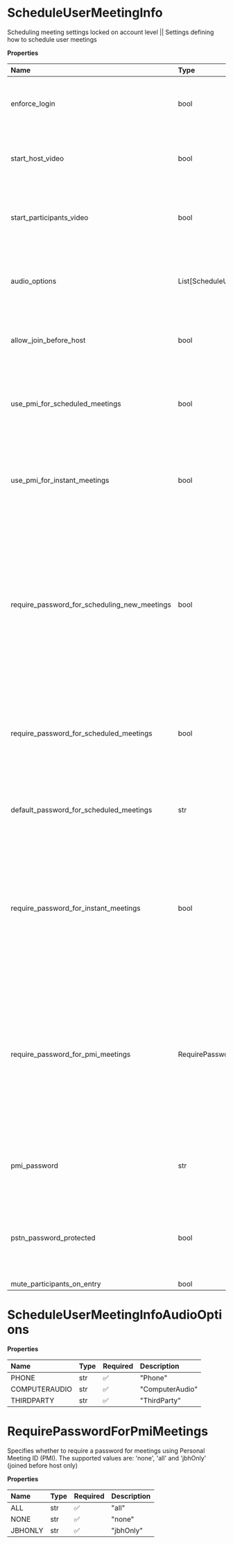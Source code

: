 # ScheduleUserMeetingInfo

Scheduling meeting settings locked on account level \|\| Settings defining how to schedule user meetings

**Properties**

| Name                                         | Type                                      | Required | Description                                                                                                                                                              |
| :------------------------------------------- | :---------------------------------------- | :------- | :----------------------------------------------------------------------------------------------------------------------------------------------------------------------- |
| enforce_login                                | bool                                      | ❌       | If true, then only signed-in users can join this meeting                                                                                                                 |
| start_host_video                             | bool                                      | ❌       | Starting meetings with host video on/off (true/false)                                                                                                                    |
| start_participants_video                     | bool                                      | ❌       | Starting meetings with participant video on/off (true/false)                                                                                                             |
| audio_options                                | List[ScheduleUserMeetingInfoAudioOptions] | ❌       | Determines how participants can join the audio channel of a meeting                                                                                                      |
| allow_join_before_host                       | bool                                      | ❌       | Allows participants to join the meeting before the host arrives                                                                                                          |
| use_pmi_for_scheduled_meetings               | bool                                      | ❌       | Determines whether to use Personal Meeting ID (PMI) when scheduling a meeting                                                                                            |
| use_pmi_for_instant_meetings                 | bool                                      | ❌       | Determines whether to use Personal Meeting ID (PMI) when starting an instant meeting                                                                                     |
| require_password_for_scheduling_new_meetings | bool                                      | ❌       | A password will be generated when scheduling a meeting and participants will require password to join a meeting. The Personal Meeting ID (PMI) meetings are not included |
| require_password_for_scheduled_meetings      | bool                                      | ❌       | Specifies whether to require a password for meetings which have already been scheduled                                                                                   |
| default_password_for_scheduled_meetings      | str                                       | ❌       | Password for already scheduled meetings. Users can set it individually                                                                                                   |
| require_password_for_instant_meetings        | bool                                      | ❌       | A random password will be generated for an instant meeting, if set to `true`. If you use PMI for your instant meetings, this option will be disabled                     |
| require_password_for_pmi_meetings            | RequirePasswordForPmiMeetings             | ❌       | Specifies whether to require a password for meetings using Personal Meeting ID (PMI). The supported values are: 'none', 'all' and 'jbhOnly' (joined before host only)    |
| pmi_password                                 | str                                       | ❌       | The default password for Personal Meeting ID (PMI) meetings                                                                                                              |
| pstn_password_protected                      | bool                                      | ❌       | Specifies whether to generate and require a password for participants joining by phone                                                                                   |
| mute_participants_on_entry                   | bool                                      | ❌       |                                                                                                                                                                          |

# ScheduleUserMeetingInfoAudioOptions

**Properties**

| Name          | Type | Required | Description     |
| :------------ | :--- | :------- | :-------------- |
| PHONE         | str  | ✅       | "Phone"         |
| COMPUTERAUDIO | str  | ✅       | "ComputerAudio" |
| THIRDPARTY    | str  | ✅       | "ThirdParty"    |

# RequirePasswordForPmiMeetings

Specifies whether to require a password for meetings using Personal Meeting ID (PMI). The supported values are: 'none', 'all' and 'jbhOnly' (joined before host only)

**Properties**

| Name    | Type | Required | Description |
| :------ | :--- | :------- | :---------- |
| ALL     | str  | ✅       | "all"       |
| NONE    | str  | ✅       | "none"      |
| JBHONLY | str  | ✅       | "jbhOnly"   |

<!-- This file was generated by liblab | https://liblab.com/ -->
